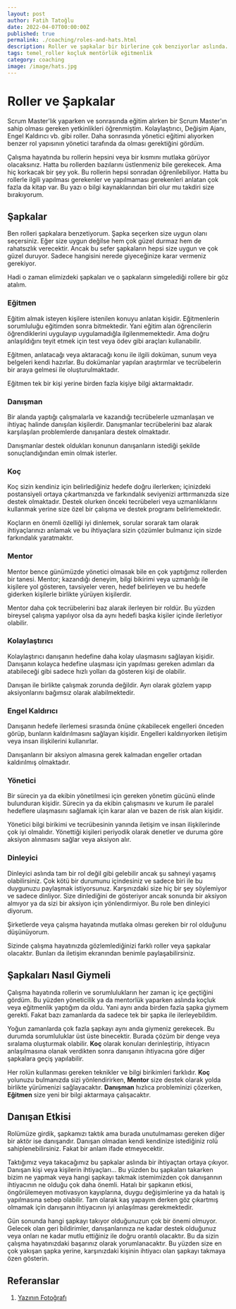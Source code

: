 ```yaml
---
layout: post
author: Fatih Tatoğlu
date: 2022-04-07T00:00:00Z
published: true
permalink: ./coaching/roles-and-hats.html
description: Roller ve şapkalar bir birlerine çok benziyorlar aslında. Hangi şapkayı tercih edeceğinize, bu yazıyı okuduktan sonra daha kolay karar vereceksiniz.
tags: temel_roller koçluk mentörlük eğitmenlik
category: coaching
image: /image/hats.jpg
---
```


# Roller ve Şapkalar

Scrum Master'lık yaparken ve sonrasında eğitim alırken bir Scrum Master'ın sahip olması gereken yetkinlikleri öğrenmiştim. Kolaylaştırıcı, Değişim Ajanı, Engel Kaldırıcı vb. gibi roller. Daha sonrasında yönetici eğitimi alıyorken benzer rol yapısının yönetici tarafında da olması gerektiğini gördüm.

Çalışma hayatında bu rollerin hepsini veya bir kısmını mutlaka görüyor olacaksınız. Hatta bu rollerden bazılarını üstlenmeniz bile gerekecek. Ama hiç korkacak bir şey yok. Bu rollerin hepsi sonradan öğrenilebiliyor. Hatta bu rollerle ilgili yapılması gerekenler ve yapılmaması gerekenleri anlatan çok fazla da kitap var. Bu yazı o bilgi kaynaklarından biri olur mu takdiri size bırakıyorum.  

## Şapkalar

Ben rolleri şapkalara benzetiyorum. Şapka seçerken size uygun olanı seçersiniz. Eğer size uygun değilse hem çok güzel durmaz hem de rahatsızlık verecektir. Ancak bu sefer şapkaların hepsi size uygun ve çok güzel duruyor. Sadece hangisini nerede giyeceğinize karar vermeniz gerekiyor.

Hadi o zaman elimizdeki şapkaları ve o şapkaların simgelediği rollere bir göz atalım.

### Eğitmen

Eğitim almak isteyen kişilere istenilen konuyu anlatan kişidir. Eğitmenlerin sorumluluğu eğitimden sonra bitmektedir. Yani eğitim alan öğrencilerin öğrendiklerini uygulayıp uygulamadığla ilgilenmemektedir. Ama doğru anlaşıldığını teyit etmek için test veya ödev gibi araçları kullanabilir.

Eğitmen, anlatacağı veya aktaracağı konu ile ilgili doküman, sunum veya belgeleri kendi hazırlar. Bu dokümanlar yapılan araştırmlar ve tecrübelerin bir araya gelmesi ile oluşturulmaktadır.

Eğitmen tek bir kişi yerine birden fazla kişiye bilgi aktarmaktadır.

### Danışman

Bir alanda yaptığı çalışmalarla ve kazandığı tecrübelerle uzmanlaşan ve ihtiyaç halinde danışılan kişilerdir. Danışmanlar tecrübelerini baz alarak karşılaşılan problemlerde danışanlara destek olmaktadır.

Danışmanlar destek oldukları konunun danışanların istediği şekilde sonuçlandığından emin olmak isterler.

### Koç

Koç sizin kendiniz için belirlediğiniz hedefe doğru ilerlerken; içinizdeki postansiyeli ortaya çıkartmanızda ve farkındalık seviyenizi arttırmanızda size destek olmaktadır. Destek olurken önceki tecrübeleri veya uzmanlıklarını kullanmak yerine size özel bir çalışma ve destek programı belirlemektedir.

Koçların en önemli özelliği iyi dinlemek, sorular sorarak tam olarak ihtiyaçlarınızı anlamak ve bu ihtiyaçlara sizin çözümler bulmanız için sizde farkındalık yaratmaktır.

### Mentor

Mentor bence günümüzde yönetici olmasak bile en çok yaptığımız rollerden bir tanesi. Mentor; kazandığı deneyim, bilgi bikirimi veya uzmanlığı ile kişilere yol gösteren, tavsiyeler veren, hedef belirleyen ve bu hedefe giderken kişilerle birlikte yürüyen kişilerdir.

Mentor daha çok tecrübelerini baz alarak ilerleyen bir roldür. Bu yüzden bireysel çalışma yapılıyor olsa da aynı hedefi başka kişiler içinde ilerletiyor olabilir.

### Kolaylaştırıcı

Kolaylaştırıcı danışanın hedefine daha kolay ulaşmasını sağlayan kişidir. Danışanın kolayca hedefine ulaşması için yapılması gereken adımları da atabileceği gibi sadece hızlı yolları da gösteren kişi de olabilir.

Danışan ile birlikte çalışmak zorunda değildir. Ayrı olarak gözlem yapıp aksiyonlarını bağımsız olarak alabilmektedir.

### Engel Kaldırıcı

Danışanın hedefe ilerlemesi sırasında önüne çıkabilecek engelleri önceden görüp, bunların kaldırılmasını sağlayan kişidir. Engelleri kaldırıyorken iletişim veya insan ilişkilerini kullanırlar.

Danışanların bir aksiyon almasına gerek kalmadan engeller ortadan kaldırılmış olmaktadır.

### Yönetici

Bir sürecin ya da ekibin yönetilmesi için gereken yönetim gücünü elinde bulunduran kişidir. Sürecin ya da ekibin çalışmasını ve kurum ile paralel hedeflere ulaşmasını sağlamak için karar alan ve bazen de risk alan kişidir.

Yönetici bilgi birikimi ve tecrübesinin yanında iletişim ve insan ilişkilerinde çok iyi olmalıdır. Yönettiği kişileri periyodik olarak denetler ve duruma göre aksiyon alınmasını sağlar veya aksiyon alır.

### Dinleyici

Dinleyici aslında tam bir rol değil gibi gelebilir ancak şu sahneyi yaşamış olabilirsiniz. Çok kötü bir durumunu içindesiniz ve sadece biri ile bu duygunuzu paylaşmak istiyorsunuz. Karşınızdaki size hiç bir şey söylemiyor ve sadece dinliyor. Size dinlediğini de gösteriyor ancak sonunda bir aksiyon almıyor ya da sizi bir aksiyon için yönlendirmiyor. Bu role ben dinleyici diyorum.

Şirketlerde veya çalışma hayatında mutlaka olması gereken bir rol olduğunu düşünüyorum.

Sizinde çalışma hayatınızda gözlemlediğinizi farklı roller veya şapkalar olacaktır. Bunları da iletişim ekranından benimle paylaşabilirsiniz.

## Şapkaları Nasıl Giymeli

Çalışma hayatında rollerin ve sorumlulukların her zaman iç içe geçtiğini gördüm. Bu yüzden yöneticilik ya da mentorlük yaparken aslında koçluk veya eğitmenlik yaptığım da oldu. Yani aynı anda birden fazla şapka giymem gerekti. Fakat bazı zamanlarda da sadece tek bir şapka ile ilerleyebildim.

Yoğun zamanlarda çok fazla şapkayı aynı anda giymeniz gerekecek. Bu durumda sorumluluklar üst üste binecektir. Burada çözüm bir denge veya sıralama oluşturmak olabilir. **Koç** olarak konuları derinleştirip, ihtiyacın anlaşılmasına olanak verdikten sonra danışanın ihtiyacına göre diğer şapkalara geçiş yapılabilir.

Her rolün kullanması gereken teknikler ve bilgi birikimleri farklıdır. **Koç** yolunuzu bulmanızda sizi yönlendirirken, **Mentor** size destek olarak yolda birlikte yürümenizi sağlayacaktır. **Danışman** hızlıca probleminizi çözerken, **Eğitmen** size yeni bir bilgi aktarmaya çalışacaktır.

## Danışan Etkisi

Rolümüze girdik, şapkamızı taktık ama burada unutulmaması gereken diğer bir aktör ise danışandır. Danışan olmadan kendi kendinize istediğiniz rolü sahiplenebilirsiniz. Fakat bir anlam ifade etmeyecektir.

Taktığımız veya takacağımız bu şapkalar aslında bir ihtiyaçtan ortaya çıkıyor. Danışan kişi veya kişilerin ihtiyaçları... Bu yüzden bu şapkaları takarken bizim ne yapmak veya hangi şapkayı takmak istemimizden çok danışannın ihtiyacının ne olduğu çok daha önemli. Hatalı bir şapkanın etkisi, öngörülemeyen motivasyon kayıplarına, duygu değişimlerine ya da hatalı iş yapılmasına sebep olabilir. Tam olarak kaş yapayım derken göz çıkartmış olmamak için danışanın ihtiyacının iyi anlaşılması gerekmektedir.

Gün sonunda hangi şapkayı takıyor olduğunuzun çok bir önemi olmuyor. Gelecek olan geri bildirimler, danışanlarınıza ne kadar destek olduğunuz veya onları ne kadar mutlu ettiğiniz ile doğru orantılı olacaktır. Bu da sizin çalışma hayatınızdaki başarınız olarak yorumlanacaktır. Bu yüzden size en çok yakışan şapka yerine, karşınızdaki kişinin ihtiyacı olan şapkayı takmaya özen gösterin.

## Referanslar

1. [Yazının Fotoğrafı](https://www.pexels.com/tr-tr/fotograf/rafta-karisik-renkli-kapak-lotu-396777/ "Yazının Fotoğrafı")
